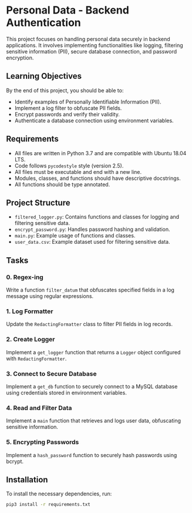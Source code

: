 # Personal Data - Backend Authentication

This project focuses on handling personal data securely in backend applications. It involves implementing functionalities like logging, filtering sensitive information (PII), secure database connection, and password encryption.

## Learning Objectives

By the end of this project, you should be able to:
- Identify examples of Personally Identifiable Information (PII).
- Implement a log filter to obfuscate PII fields.
- Encrypt passwords and verify their validity.
- Authenticate a database connection using environment variables.

## Requirements

- All files are written in Python 3.7 and are compatible with Ubuntu 18.04 LTS.
- Code follows `pycodestyle` style (version 2.5).
- All files must be executable and end with a new line.
- Modules, classes, and functions should have descriptive docstrings.
- All functions should be type annotated.

## Project Structure

- `filtered_logger.py`: Contains functions and classes for logging and filtering sensitive data.
- `encrypt_password.py`: Handles password hashing and validation.
- `main.py`: Example usage of functions and classes.
- `user_data.csv`: Example dataset used for filtering sensitive data.
  
## Tasks

### 0. Regex-ing
Write a function `filter_datum` that obfuscates specified fields in a log message using regular expressions.

### 1. Log Formatter
Update the `RedactingFormatter` class to filter PII fields in log records.

### 2. Create Logger
Implement a `get_logger` function that returns a `Logger` object configured with `RedactingFormatter`.

### 3. Connect to Secure Database
Implement a `get_db` function to securely connect to a MySQL database using credentials stored in environment variables.

### 4. Read and Filter Data
Implement a `main` function that retrieves and logs user data, obfuscating sensitive information.

### 5. Encrypting Passwords
Implement a `hash_password` function to securely hash passwords using bcrypt.

## Installation

To install the necessary dependencies, run:
```bash
pip3 install -r requirements.txt

